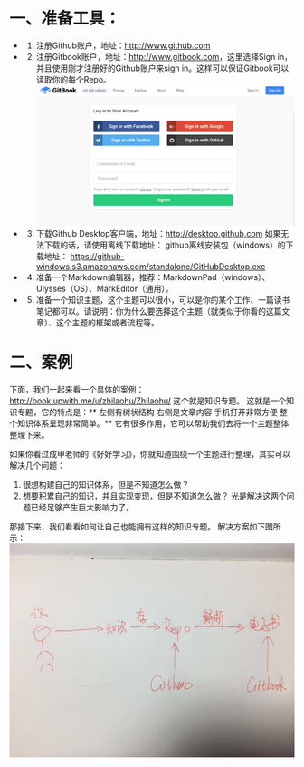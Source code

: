 # 一、准备工具：
- 1. 注册Github账户，地址：<http://www.github.com>
- 2. 注册Gitbook账户，地址：<http://www.gitbook.com>，这里选择Sign in，并且使用刚才注册好的Github账户来sign in。这样可以保证Gitbook可以读取你的每个Repo。
![](./_image/S3M~DS3{HK1B1NGGUBLSL[C.png)
- 3. 下载Github Desktop客户端，地址：<http://desktop.github.com> 
       如果无法下载的话，请使用离线下载地址： github离线安装包（windows）的下载地址：  <https://github-windows.s3.amazonaws.com/standalone/GitHubDesktop.exe>
- 4. 准备一个Markdown编辑器，推荐：MarkdownPad（windows）、Ulysses（OS）、MarkEditor（通用）。 
- 5. 准备一个知识主题，这个主题可以很小，可以是你的某个工作、一篇读书笔记都可以。请说明：你为什么要选择这个主题（就类似于你看的这篇文章）、这个主题的框架或者流程等。
# 二、案例
下面，我们一起来看一个具体的案例： <http://book.upwith.me/u/zhilaohu/Zhilaohu/> 这个就是知识专题。
这就是一个知识专题，它的特点是：** 左侧有树状结构 右侧是文章内容 手机打开非常方便 整个知识体系呈现非常简单。**
它有很多作用，它可以帮助我们去将一个主题整体整理下来。

如果你看过成甲老师的《好好学习》，你就知道围绕一个主题进行整理，其实可以解决几个问题： 
1. 很想构建自己的知识体系，但是不知道怎么做？
2. 想要积累自己的知识，并且实现变现，但是不知道怎么做？
光是解决这两个问题已经足够产生巨大影响力了。

那接下来，我们看看如何让自己也能拥有这样的知识专题。 解决方案如下图所示：
![](./_image/image1.png)
